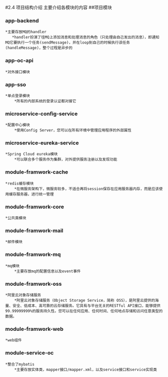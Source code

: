 #2.4  项目结构介绍
主要介绍各模块的内容
##项目模块
### app-backend
	*主要存放MQ的handler
	   *handler扮演了往MQ上添加消息和处理消息的角色（只处理由自己发出的消息），即通知MQ它要执行一个任务(sendMessage)，并在loop到自己的时候执行该任务(handleMessage)，整个过程是异步的
### app-oc-api
	*对外接口模块
### app-sso
	*单点登录模块
		*所有的内部系统的登录认证都对接它
### microservice-config-service
	*配置中心模块
		*使用Config Server，您可以在所有环境中管理应用程序的外部属性
### microservice-eureka-service
	*Spring Cloud eureka模块
		*可以联合多个服务作为集群，对外提供服务注册以及发现功能
### module-framwork-cache
	*redis缓存模块
		*在微服务架构下，微服务较多，不适合再将session保存在应用服务器内存，而是应该使用缓存服务器，进行统一管理
### module-framwork-core
	*公共类模块
### module-framwork-mail
	*邮件模块
### module-framwork-mq
	*mq模块
		*主要存放mq的配置信息以及event事件
### module-framwork-oss
	*阿里云对象存储服务
		*阿里云对象存储服务（Object Storage Service，简称 OSS），是阿里云提供的海量、安全、低成本、高可靠的云存储服务。它具有与平台无关的RESTful API接口，能够提供99.99999999%的服务持久性。您可以在任何应用、任何时间、任何地点存储和访问任意类型的数据。
### module-framwork-web
	*web组件
### module-service-oc
	*整合了mybatis
		*主要存放实体类，mapper接口/mapper.xml，以及service接口和service实现类
